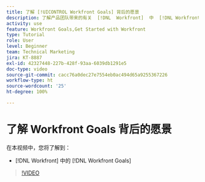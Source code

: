 ```yaml
---
title: 了解 [!UICONTROL Workfront Goals] 背后的愿景
description: 了解产品团队带来的有关  [!DNL  Workfront]  中  [!DNL Workfront Goals]  的信息。
activity: use
feature: Workfront Goals,Get Started with Workfront
type: Tutorial
role: User
level: Beginner
team: Technical Marketing
jira: KT-8887
exl-id: 42327448-227b-428f-93aa-6039db1291e5
doc-type: video
source-git-commit: cacc76a0dec27e7554eb0ac494d65a9255367226
workflow-type: ht
source-wordcount: '25'
ht-degree: 100%

---
```


# 了解 Workfront Goals 背后的愿景

在本视频中，您将了解到：

* [!DNL  Workfront] 中的 [!DNL Workfront Goals]

>[!VIDEO](https://video.tv.adobe.com/v/335181/?quality=12&learn=on)
